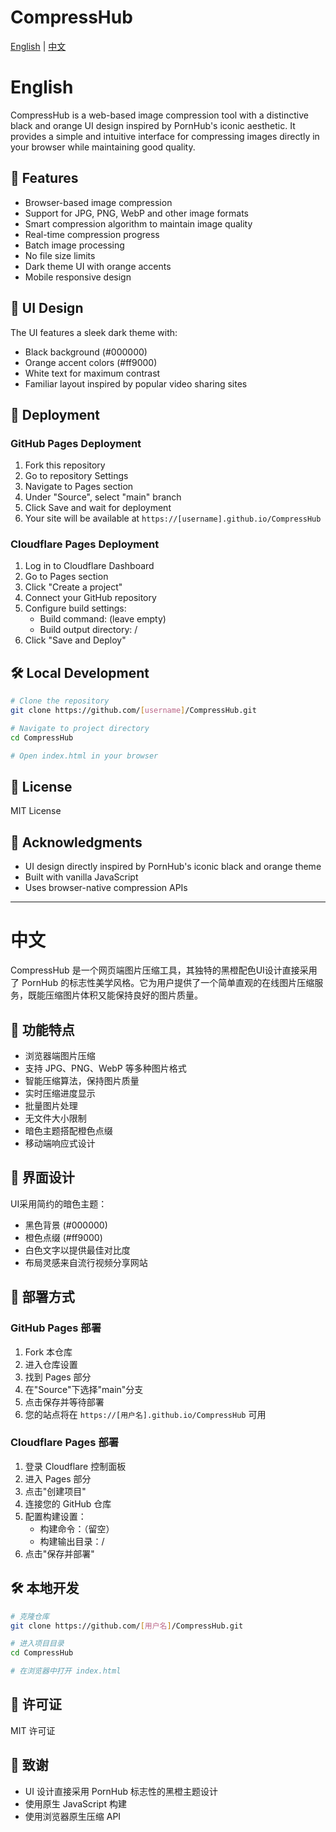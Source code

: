 # CompressHub

[English](#english) | [中文](#chinese)

# <a name="english"></a>English

CompressHub is a web-based image compression tool with a distinctive black and orange UI design inspired by PornHub's iconic aesthetic. It provides a simple and intuitive interface for compressing images directly in your browser while maintaining good quality.

## 🚀 Features

- Browser-based image compression
- Support for JPG, PNG, WebP and other image formats
- Smart compression algorithm to maintain image quality
- Real-time compression progress
- Batch image processing
- No file size limits
- Dark theme UI with orange accents
- Mobile responsive design

## 🎨 UI Design

The UI features a sleek dark theme with:
- Black background (#000000)
- Orange accent colors (#ff9000)
- White text for maximum contrast
- Familiar layout inspired by popular video sharing sites

## 🔧 Deployment

### GitHub Pages Deployment

1. Fork this repository
2. Go to repository Settings
3. Navigate to Pages section
4. Under "Source", select "main" branch
5. Click Save and wait for deployment
6. Your site will be available at `https://[username].github.io/CompressHub`

### Cloudflare Pages Deployment

1. Log in to Cloudflare Dashboard
2. Go to Pages section
3. Click "Create a project"
4. Connect your GitHub repository
5. Configure build settings:
   - Build command: (leave empty)
   - Build output directory: /
6. Click "Save and Deploy"

## 🛠️ Local Development

```bash
# Clone the repository
git clone https://github.com/[username]/CompressHub.git

# Navigate to project directory
cd CompressHub

# Open index.html in your browser
```

## 📝 License

MIT License

## 🙏 Acknowledgments

- UI design directly inspired by PornHub's iconic black and orange theme
- Built with vanilla JavaScript
- Uses browser-native compression APIs

---

# <a name="chinese"></a>中文

CompressHub 是一个网页端图片压缩工具，其独特的黑橙配色UI设计直接采用了 PornHub 的标志性美学风格。它为用户提供了一个简单直观的在线图片压缩服务，既能压缩图片体积又能保持良好的图片质量。

## 🚀 功能特点

- 浏览器端图片压缩
- 支持 JPG、PNG、WebP 等多种图片格式
- 智能压缩算法，保持图片质量
- 实时压缩进度显示
- 批量图片处理
- 无文件大小限制
- 暗色主题搭配橙色点缀
- 移动端响应式设计

## 🎨 界面设计

UI采用简约的暗色主题：
- 黑色背景 (#000000)
- 橙色点缀 (#ff9000)
- 白色文字以提供最佳对比度
- 布局灵感来自流行视频分享网站

## 🔧 部署方式

### GitHub Pages 部署

1. Fork 本仓库
2. 进入仓库设置
3. 找到 Pages 部分
4. 在"Source"下选择"main"分支
5. 点击保存并等待部署
6. 您的站点将在 `https://[用户名].github.io/CompressHub` 可用

### Cloudflare Pages 部署

1. 登录 Cloudflare 控制面板
2. 进入 Pages 部分
3. 点击"创建项目"
4. 连接您的 GitHub 仓库
5. 配置构建设置：
   - 构建命令：（留空）
   - 构建输出目录：/
6. 点击"保存并部署"

## 🛠️ 本地开发

```bash
# 克隆仓库
git clone https://github.com/[用户名]/CompressHub.git

# 进入项目目录
cd CompressHub

# 在浏览器中打开 index.html
```

## 📝 许可证

MIT 许可证

## 🙏 致谢

- UI 设计直接采用 PornHub 标志性的黑橙主题设计
- 使用原生 JavaScript 构建
- 使用浏览器原生压缩 API
